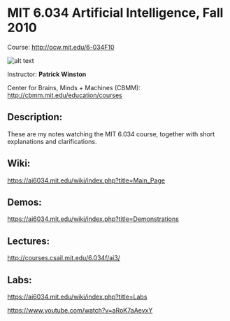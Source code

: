 # MIT 6.034 Artificial Intelligence, Fall 2010
Course: http://ocw.mit.edu/6-034F10

![alt text](https://ai6034.mit.edu/wiki/images/Phw3.jpg "Patrick Winston")

Instructor: **Patrick Winston**

Center for Brains, Minds + Machines (CBMM): http://cbmm.mit.edu/education/courses 

## Description:
These are my notes watching the MIT 6.034 course, together with short explanations and clarifications.

## Wiki:
https://ai6034.mit.edu/wiki/index.php?title=Main_Page

## Demos:
https://ai6034.mit.edu/wiki/index.php?title=Demonstrations

## Lectures:
http://courses.csail.mit.edu/6.034f/ai3/

## Labs:
https://ai6034.mit.edu/wiki/index.php?title=Labs

https://www.youtube.com/watch?v=aRoK7aAevxY
